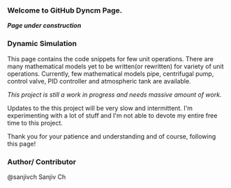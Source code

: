 ### Welcome to GitHub Dyncm Page.

***Page under construction***

### Dynamic Simulation 

This page contains the code snippets for few unit operations. There are many mathematical models yet to be written(or rewritten) for variety of unit operations. Currently, few mathematical models pipe, centrifugal pump, control valve, PID controller and atmospheric tank are available. 

*This project is still a work in progress and needs massive amount of work.*

Updates to the this project will be very slow and intermittent. I'm experimenting with a lot of stuff and I'm not able to devote my entire free time to this project.

Thank you for your patience and understanding and of course, following this page!

### Author/ Contributor
@sanjivch
Sanjiv Ch

